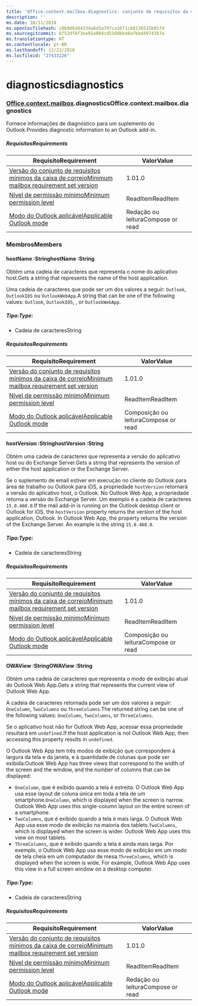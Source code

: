 ```yaml
---
title: 'Office.context.mailbox.diagnostics: conjunto de requisitos da versão 1.2'
description: ''
ms.date: 10/11/2018
ms.openlocfilehash: c8b9d6dd4334a6d3a797ca16f1cb8136515b01fd
ms.sourcegitcommit: 6f53df6f3ee91e084cd5160bb48afbbd49743b7e
ms.translationtype: HT
ms.contentlocale: pt-BR
ms.lasthandoff: 12/22/2018
ms.locfileid: "27433226"
---
```

# <a name="diagnostics"></a><span data-ttu-id="81a34-102">diagnostics</span><span class="sxs-lookup"><span data-stu-id="81a34-102">diagnostics</span></span>

### <a name="officeofficemdcontextofficecontextmdmailboxofficecontextmailboxmddiagnostics"></a><span data-ttu-id="81a34-103">[Office](Office.md)[.context](Office.context.md)[.mailbox](Office.context.mailbox.md).diagnostics</span><span class="sxs-lookup"><span data-stu-id="81a34-103">Office.context.mailbox.diagnostics</span></span>

<span data-ttu-id="81a34-104">Fornece informações de diagnóstico para um suplemento do Outlook.</span><span class="sxs-lookup"><span data-stu-id="81a34-104">Provides diagnostic information to an Outlook add-in.</span></span>

##### <a name="requirements"></a><span data-ttu-id="81a34-105">Requisitos</span><span class="sxs-lookup"><span data-stu-id="81a34-105">Requirements</span></span>

|<span data-ttu-id="81a34-106">Requisito</span><span class="sxs-lookup"><span data-stu-id="81a34-106">Requirement</span></span>| <span data-ttu-id="81a34-107">Valor</span><span class="sxs-lookup"><span data-stu-id="81a34-107">Value</span></span>|
|---|---|
|[<span data-ttu-id="81a34-108">Versão do conjunto de requisitos mínimos da caixa de correio</span><span class="sxs-lookup"><span data-stu-id="81a34-108">Minimum mailbox requirement set version</span></span>](/office/dev/add-ins/reference/requirement-sets/outlook-api-requirement-sets)| <span data-ttu-id="81a34-109">1.0</span><span class="sxs-lookup"><span data-stu-id="81a34-109">1.0</span></span>|
|[<span data-ttu-id="81a34-110">Nível de permissão mínimo</span><span class="sxs-lookup"><span data-stu-id="81a34-110">Minimum permission level</span></span>](https://docs.microsoft.com/outlook/add-ins/understanding-outlook-add-in-permissions)| <span data-ttu-id="81a34-111">ReadItem</span><span class="sxs-lookup"><span data-stu-id="81a34-111">ReadItem</span></span>|
|[<span data-ttu-id="81a34-112">Modo do Outlook aplicável</span><span class="sxs-lookup"><span data-stu-id="81a34-112">Applicable Outlook mode</span></span>](https://docs.microsoft.com/outlook/add-ins/#extension-points)| <span data-ttu-id="81a34-113">Redação ou leitura</span><span class="sxs-lookup"><span data-stu-id="81a34-113">Compose or read</span></span>|

### <a name="members"></a><span data-ttu-id="81a34-114">Membros</span><span class="sxs-lookup"><span data-stu-id="81a34-114">Members</span></span>

####  <a name="hostname-string"></a><span data-ttu-id="81a34-115">hostName :String</span><span class="sxs-lookup"><span data-stu-id="81a34-115">hostName :String</span></span>

<span data-ttu-id="81a34-116">Obtém uma cadeia de caracteres que representa o nome do aplicativo host.</span><span class="sxs-lookup"><span data-stu-id="81a34-116">Gets a string that represents the name of the host application.</span></span>

<span data-ttu-id="81a34-117">Uma cadeia de caracteres que pode ser um dos valores a seguir: `Outlook`, `OutlookIOS` ou `OutlookWebApp`.</span><span class="sxs-lookup"><span data-stu-id="81a34-117">A string that can be one of the following values: `Outlook`, `OutlookIOS`, , or `OutlookWebApp`.</span></span>

##### <a name="type"></a><span data-ttu-id="81a34-118">Tipo:</span><span class="sxs-lookup"><span data-stu-id="81a34-118">Type:</span></span>

*   <span data-ttu-id="81a34-119">Cadeia de caracteres</span><span class="sxs-lookup"><span data-stu-id="81a34-119">String</span></span>

##### <a name="requirements"></a><span data-ttu-id="81a34-120">Requisitos</span><span class="sxs-lookup"><span data-stu-id="81a34-120">Requirements</span></span>

|<span data-ttu-id="81a34-121">Requisito</span><span class="sxs-lookup"><span data-stu-id="81a34-121">Requirement</span></span>| <span data-ttu-id="81a34-122">Valor</span><span class="sxs-lookup"><span data-stu-id="81a34-122">Value</span></span>|
|---|---|
|[<span data-ttu-id="81a34-123">Versão do conjunto de requisitos mínimos da caixa de correio</span><span class="sxs-lookup"><span data-stu-id="81a34-123">Minimum mailbox requirement set version</span></span>](/office/dev/add-ins/reference/requirement-sets/outlook-api-requirement-sets)| <span data-ttu-id="81a34-124">1.0</span><span class="sxs-lookup"><span data-stu-id="81a34-124">1.0</span></span>|
|[<span data-ttu-id="81a34-125">Nível de permissão mínimo</span><span class="sxs-lookup"><span data-stu-id="81a34-125">Minimum permission level</span></span>](https://docs.microsoft.com/outlook/add-ins/understanding-outlook-add-in-permissions)| <span data-ttu-id="81a34-126">ReadItem</span><span class="sxs-lookup"><span data-stu-id="81a34-126">ReadItem</span></span>|
|[<span data-ttu-id="81a34-127">Modo do Outlook aplicável</span><span class="sxs-lookup"><span data-stu-id="81a34-127">Applicable Outlook mode</span></span>](https://docs.microsoft.com/outlook/add-ins/#extension-points)| <span data-ttu-id="81a34-128">Composição ou leitura</span><span class="sxs-lookup"><span data-stu-id="81a34-128">Compose or read</span></span>|

####  <a name="hostversion-string"></a><span data-ttu-id="81a34-129">hostVersion :String</span><span class="sxs-lookup"><span data-stu-id="81a34-129">hostVersion :String</span></span>

<span data-ttu-id="81a34-130">Obtém uma cadeia de caracteres que representa a versão do aplicativo host ou do Exchange Server.</span><span class="sxs-lookup"><span data-stu-id="81a34-130">Gets a string that represents the version of either the host application or the Exchange Server.</span></span>

<span data-ttu-id="81a34-p101">Se o suplemento de email estiver em execução no cliente do Outlook para área de trabalho ou Outlook para iOS, a propriedade `hostVersion` retornará a versão do aplicativo host, o Outlook. No Outlook Web App, a propriedade retorna a versão do Exchange Server. Um exemplo é a cadeia de caracteres `15.0.468.0`.</span><span class="sxs-lookup"><span data-stu-id="81a34-p101">If the mail add-in is running on the Outlook desktop client or Outlook for iOS, the `hostVersion` property returns the version of the host application, Outlook. In Outlook Web App, the property returns the version of the Exchange Server. An example is the string `15.0.468.0`.</span></span>

##### <a name="type"></a><span data-ttu-id="81a34-134">Tipo:</span><span class="sxs-lookup"><span data-stu-id="81a34-134">Type:</span></span>

*   <span data-ttu-id="81a34-135">Cadeia de caracteres</span><span class="sxs-lookup"><span data-stu-id="81a34-135">String</span></span>

##### <a name="requirements"></a><span data-ttu-id="81a34-136">Requisitos</span><span class="sxs-lookup"><span data-stu-id="81a34-136">Requirements</span></span>

|<span data-ttu-id="81a34-137">Requisito</span><span class="sxs-lookup"><span data-stu-id="81a34-137">Requirement</span></span>| <span data-ttu-id="81a34-138">Valor</span><span class="sxs-lookup"><span data-stu-id="81a34-138">Value</span></span>|
|---|---|
|[<span data-ttu-id="81a34-139">Versão do conjunto de requisitos mínimos da caixa de correio</span><span class="sxs-lookup"><span data-stu-id="81a34-139">Minimum mailbox requirement set version</span></span>](/office/dev/add-ins/reference/requirement-sets/outlook-api-requirement-sets)| <span data-ttu-id="81a34-140">1.0</span><span class="sxs-lookup"><span data-stu-id="81a34-140">1.0</span></span>|
|[<span data-ttu-id="81a34-141">Nível de permissão mínimo</span><span class="sxs-lookup"><span data-stu-id="81a34-141">Minimum permission level</span></span>](https://docs.microsoft.com/outlook/add-ins/understanding-outlook-add-in-permissions)| <span data-ttu-id="81a34-142">ReadItem</span><span class="sxs-lookup"><span data-stu-id="81a34-142">ReadItem</span></span>|
|[<span data-ttu-id="81a34-143">Modo do Outlook aplicável</span><span class="sxs-lookup"><span data-stu-id="81a34-143">Applicable Outlook mode</span></span>](https://docs.microsoft.com/outlook/add-ins/#extension-points)| <span data-ttu-id="81a34-144">Composição ou leitura</span><span class="sxs-lookup"><span data-stu-id="81a34-144">Compose or read</span></span>|

####  <a name="owaview-string"></a><span data-ttu-id="81a34-145">OWAView :String</span><span class="sxs-lookup"><span data-stu-id="81a34-145">OWAView :String</span></span>

<span data-ttu-id="81a34-146">Obtém uma cadeia de caracteres que representa o modo de exibição atual do Outlook Web App.</span><span class="sxs-lookup"><span data-stu-id="81a34-146">Gets a string that represents the current view of Outlook Web App.</span></span>

<span data-ttu-id="81a34-147">A cadeia de caracteres retornada pode ser um dos valores a seguir: `OneColumn`, `TwoColumns` ou `ThreeColumns`.</span><span class="sxs-lookup"><span data-stu-id="81a34-147">The returned string can be one of the following values: `OneColumn`, `TwoColumns`, or `ThreeColumns`.</span></span>

<span data-ttu-id="81a34-148">Se o aplicativo host não for Outlook Web App, acessar essa propriedade resultará em `undefined`.</span><span class="sxs-lookup"><span data-stu-id="81a34-148">If the host application is not Outlook Web App, then accessing this property results in `undefined`.</span></span>

<span data-ttu-id="81a34-149">O Outlook Web App tem três modos de exibição que correspondem à largura da tela e da janela, e à quantidade de colunas que pode ser exibida:</span><span class="sxs-lookup"><span data-stu-id="81a34-149">Outlook Web App has three views that correspond to the width of the screen and the window, and the number of columns that can be displayed:</span></span>

*   <span data-ttu-id="81a34-p102">`OneColumn`, que é exibido quando a tela é estreita. O Outlook Web App usa esse layout de coluna única em toda a tela de um smartphone.</span><span class="sxs-lookup"><span data-stu-id="81a34-p102">`OneColumn`, which is displayed when the screen is narrow. Outlook Web App uses this single-column layout on the entire screen of a smartphone.</span></span>
*   <span data-ttu-id="81a34-p103">`TwoColumns`, que é exibido quando a tela é mais larga. O Outlook Web App usa esse modo de exibição na maioria dos tablets.</span><span class="sxs-lookup"><span data-stu-id="81a34-p103">`TwoColumns`, which is displayed when the screen is wider. Outlook Web App uses this view on most tablets.</span></span>
*   <span data-ttu-id="81a34-p104">`ThreeColumns`, que é exibido quando a tela é ainda mais larga. Por exemplo, o Outlook Web App usa esse modo de exibição em um modo de tela cheia em um computador de mesa.</span><span class="sxs-lookup"><span data-stu-id="81a34-p104">`ThreeColumns`, which is displayed when the screen is wide. For example, Outlook Web App uses this view in a full screen window on a desktop computer.</span></span>

##### <a name="type"></a><span data-ttu-id="81a34-156">Tipo:</span><span class="sxs-lookup"><span data-stu-id="81a34-156">Type:</span></span>

*   <span data-ttu-id="81a34-157">Cadeia de caracteres</span><span class="sxs-lookup"><span data-stu-id="81a34-157">String</span></span>

##### <a name="requirements"></a><span data-ttu-id="81a34-158">Requisitos</span><span class="sxs-lookup"><span data-stu-id="81a34-158">Requirements</span></span>

|<span data-ttu-id="81a34-159">Requisito</span><span class="sxs-lookup"><span data-stu-id="81a34-159">Requirement</span></span>| <span data-ttu-id="81a34-160">Valor</span><span class="sxs-lookup"><span data-stu-id="81a34-160">Value</span></span>|
|---|---|
|[<span data-ttu-id="81a34-161">Versão do conjunto de requisitos mínimos da caixa de correio</span><span class="sxs-lookup"><span data-stu-id="81a34-161">Minimum mailbox requirement set version</span></span>](/office/dev/add-ins/reference/requirement-sets/outlook-api-requirement-sets)| <span data-ttu-id="81a34-162">1.0</span><span class="sxs-lookup"><span data-stu-id="81a34-162">1.0</span></span>|
|[<span data-ttu-id="81a34-163">Nível de permissão mínimo</span><span class="sxs-lookup"><span data-stu-id="81a34-163">Minimum permission level</span></span>](https://docs.microsoft.com/outlook/add-ins/understanding-outlook-add-in-permissions)| <span data-ttu-id="81a34-164">ReadItem</span><span class="sxs-lookup"><span data-stu-id="81a34-164">ReadItem</span></span>|
|[<span data-ttu-id="81a34-165">Modo do Outlook aplicável</span><span class="sxs-lookup"><span data-stu-id="81a34-165">Applicable Outlook mode</span></span>](https://docs.microsoft.com/outlook/add-ins/#extension-points)| <span data-ttu-id="81a34-166">Redação ou leitura</span><span class="sxs-lookup"><span data-stu-id="81a34-166">Compose or read</span></span>|